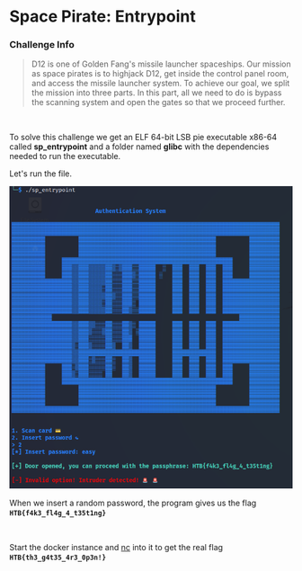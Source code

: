 # __Space Pirate: Entrypoint__

### __Challenge Info__

> D12 is one of Golden Fang's missile launcher spaceships. Our mission as space pirates is to highjack D12, get inside the control panel room, and access the missile launcher system. To achieve our goal, we split the mission into three parts. In this part, all we need to do is bypass the scanning system and open the gates so that we proceed further.

<br>

To solve this challenge we get an ELF 64-bit LSB pie executable x86-64 called __sp_entrypoint__ and a folder named __glibc__ with the dependencies needed to run the executable.

Let's run the file.

![space_pirate:_entrypoint1](./img/Space_Pirate:_Entrypoint/space_pirate:_entrypoint1.png)

When we insert a random password, the program gives us the flag __`HTB{f4k3_fl4g_4_t35t1ng}`__

<br>

Start the docker instance and [nc](https://linux.die.net/man/1/nc "nc") into it to get the real flag __`HTB{th3_g4t35_4r3_0p3n!}`__